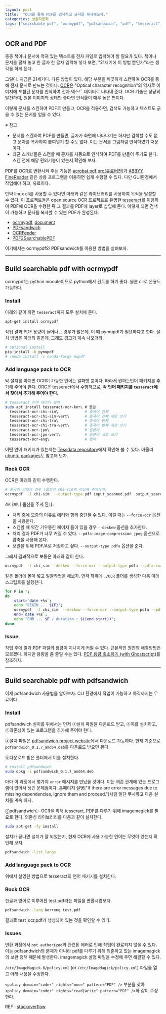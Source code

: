 ```yaml
---
layout: post
title:  "OCR을 통해 PDF를 검색하고 글자를 복사해오자."
categories: 생활자동화
tags: ["searchable pdf", "ocrmypdf", "pdfsandwich", "pdf", "tesseract", "imagemagick", "bash"]
---
```



## OCR and PDF

종종 책이나 문서에 적혀 있는 텍스트를 전자 파일로 입력해야 할 필요가 있다. 책이나 문서를 펼쳐 놓고 한 글자 한 글자 입력해 넣다 보면, "21세기에 이 방법 뿐인가"라는 생각을 하게 된다.

그렇다. 지금은 21세기다. 다른 방법이 있다. 해당 부분을 깨끗하게 스캔하여 OCR를 통해 전자 문서로 만드는 것이다. [OCR](https://en.wikipedia.org/wiki/Optical_character_recognition)은 "Optical character recognition"의 약자로 이미지에 포함된 문자를 인식하여 전자 텍스트 데이터로 나타내 준다. OCR 기술은 상당히 발전하여, 원본 이미지의 상태만 좋다면 인식률이 매우 높은 편이다.

이렇게 문서를 스캔하여  PDF로 만들고, OCR을 적용하면, 검색도 가능하고 텍스트도 긁을 수 있는 문서를 얻을 수 있다.


※ 참고

* 문서를 스캔하여 PDF를 만들면, 글자가 화면에 나타나기는 하지만 검색할 수도 없고 문자를 복사하여 붙여넣기 할 수도 없다. 이는 문서를 그림처럼 인식하였기 때문이다.
* 최근 스캐너들은 스캔할 때 문자를 자동으로 인식하여 PDF를 만들어 주기도 한다. 스캔 전에 해당 편의기능이 있는지 확인해 보자.

PDF를 OCR로 변환시켜 주는 기능은 [acrobat pdf pro(유료버전)](https://acrobat.adobe.com/sea/en/acrobat/acrobat-pro.html)과 [ABBYY FineReader](https://www.abbyy.com/en-us/finereader/) 같은 상용 프로그램을 이용하면 쉽게 수행할 수 있다. 다만 GUI환경에서 작업해야 하고, 유료이다.

만약 linux cli를 사용할 수 있다면 아래와 같은 라이브러리를 사용하여 목적을 달성할 수 있다. 이 프로젝트들은 open source OCR 프로젝트로 유명한 [tesseract](https://github.com/tesseract-ocr/tesseract)를 이용하여 PDF에 OCR을 수행한 뒤 그 결과를 PDF에 layer로 삽입해 준다. 이렇게 되면 검색이 가능하고 문자를 복사할 수 있는 PDF가 완성된다. 

* [ocrmypdf](https://pypi.org/project/ocrmypdf/), [document](https://ocrmypdf.readthedocs.io/en/latest/)
* [PDFsandwich](http://www.tobias-elze.de/pdfsandwich/)
* [OCRFeeder](https://wiki.gnome.org/action/show/Apps/OCRFeeder?action=show&redirect=OCRFeeder)
* [PDF2SearchablePDF](https://github.com/ElectricRCAircraftGuy/PDF2SearchablePDF)

여기에서는 ocrmypdf와 PDFsandwich를 이용한 방법을 살펴보자. 

***

## Build searchable pdf with ocrmypdf

ocrmypdf는 python module이므로 python에서 컨트롤 하기 좋다. 물론 cli로 운용도 가능하다. 

### Install

아래와 같이 하면 `tesseract`까지 모두 설치해 준다.

```bash
apt-get install ocrmypdf
```

작업 결과 PDF 용량이 늘어나는 경우가 많은데, 이 때 pymupdf가 필요하다고 한다. 설치 방법은 아래와 같은데, 그래도 경고가 계속 나오더라.

```bash
# optional install
pip install -U pymupdf
# conda install -c conda-forge mupdf
```

### Add language pack to OCR

막 설치를 마치면 OCR이 가능한 언어는 알파벳 뿐이다. 따라서 원하는언어 패키지를 추가해 주어야 한다. ORC은 tesseract에서 수행하므로, __각 언어 패키지를 `tesseract`에서 찾아서 추가해 주어야 한다.__

```bash
# tesseract 언어 데이터 설치
sudo apt install tesseract-ocr-kor\ # 한글
  tesseract-ocr-chi-sim\            # 중국어 간체
  tesseract-ocr-chi-sim-vert\       # 중국어 간체 세로 쓰기
  tesseract-ocr-chi-tra\            # 중국어 번체
  tesseract-ocr-chi-tra-vert\       # 중국어 번체 세로 쓰기
  tesseract-ocr-jpn\                # 일본어
  tesseract-ocr-jpn-vert\           # 일본어 세로 쓰기
  tesseract-ocr-eng\                # 영어
```

어떤 언어 패키지가 있는지는 [Tessdata repository](https://github.com/tesseract-ocr/tessdata)에서 확인해 볼 수 있다. 아울러 [ubuntu packages](https://packages.ubuntu.com/bionic/tesseract-ocr-all)도 참고해 보자.

### Rock OCR

OCR은 아래와 같이 수행한다. 

```bash
# 중국어 간체의 경우 (옵션이 chi-sim이 아님에 주의하라)
ocrmypdf  -l chi-sim  --output-type pdf input_scanned.pdf  output_searchable.pdf 
```

쓰다보니 옵션을 주게 된다. 

* 처리 중에 모종의 이유로 에러와 함께 중단될 수 있다. 이럴 때는 `--force-ocr` 옵션을 사용한다. 
* 스캔할 때 약간 기우뚱한 페이지 들이 있을 경우 `--deskew` 옵션을 추가한다. 
* 처리 결과 PDF가 너무 커질 수 있다. `--pdfa-image-compression jpeg` 옵션으로 압축을 사용해 본다. 
* 보관을 위해 PDF/A로 저장하고 싶다. `--output-type pdfa` 옵션을 준다. 

그래서 결과적으로 보통은 아래와 같이 한다. 

```bash
ocrmypdf  -l chi_sim --deskew --force-ocr --output-type pdfa --pdfa-image-compression jpeg  MY_INPUT.pdf OCR_OUTPUT.pdf 
```

같은 폴더에 몰아 넣고 일괄작업을 해보자. 먼저 하위에 `./OCR` 폴더를 생성한 다음 아래 스크립트를 실행한다.

```bash
for F in *; 
do 
	start=`date +%s`;
	echo "BEGIN ... ${F}"; 
	ocrmypdf  -l chi_sim  --deskew --force-ocr --output-type pdfa --pdfa-image-compression jpeg  "${F}"  "OCR/${F}"; 
	end=`date +%s`;
	echo "END ... $F / duration : $((end-start))";
done 
```

### Issue

작업 후에 결과 PDF 파일의 용량이 지나치게 커질 수 있다. 근본적인 원인의 해결방법은 모르겠다. 하지만 용량을 좀 줄일 수는 있다. [PDF 용량 축소하기 (with Ghostscript)]({{site.baseurl}}/2018/08/31/PDF-용량-축소하기)를 참조하자.

***


## Build searchable pdf with pdfsandwich

이제 pdfsandwich 사용법을 알아보자. CLI 환경에서 작업이 가능하고 아직까지는 무료이다.

### Install

pdfsandwich 설치를 위해서는 먼저 ⓐ설치 파일을 다운로드 받고, ⓑ이를 설치하고, ⓒ의존성이 있는 프로그램을 추가해 주어야 한다.

ⓐ설치 파일은 [pdfsandwich project website](http://sourceforge.net/projects/pdfsandwich/files/)에서 다운로드 가능하다. 현재 기준으로 `pdfsandwich_0.1.7_amd64.deb`를 다운로드 받으면 된다.

ⓑ다운로드 받은 폴더에서 이를 설치한다.

```bash
# install pdfsandwich
sudo dpkg -i pdfsandwich_0.1.7_amd64.deb  
```

아마 이 과정에서 몇가지 `error` 메시지를 만났을 것이다. 이는 의존 관계에 있는 프로그램이 없어서 생긴 문제점이다. 홈페이지 설명("If there are error messages due to missing dependencies, ignore them and proceed.")처럼 일단 무시하고 다음 설치를 계속 하자.

ⓒpdfsandwich는 OCR을 위해 tesseract, PDF를 다루기 위해 imagemagick를 필요로 한다. 의존성 라이브러리를 다음과 같이 설치한다.

```bash
sudo apt-get -fy install
```

설치가 끝나면 설치가 잘 되었는지, 현재 OCR에 사용 가능한 언어는 무엇이 있는지 확인해 보자.

```bash
pdfsandwich -list_langs
```

### Add language pack to OCR

위에서 설명한 방법으로 tesseract의 언어 패키지를 설치한다. 


### Rock OCR

한글과 영어로 이루어진 test.pdf라는 파일을 변환시켭보자.

```bash
pdfsandwich -lang kor+eng test.pdf
```

결과로 test_ocr.pdf가 생성되어 있는 것을 확인할 수 있다.


### Issues

변환 과정에서 `not authorized`와 관련된 에러로 인해 작업이 완료되지 않을 수 있다. 이는 pdfsandwich의 문제가 아니라 pdf를 다루기 위해 의존하고 있는 imagemagick의 보완 정책 때문에 발생한다.  imagemagick 설정 파일을 수정해 주면 해결할 수 있다.

`/etc/ImageMagick-6/policy.xml` (or `/etc/ImageMagick/policy.xml`) 파일을 열고 아래 내용을 수정한다.

`<policy domain="coder" rights="none" pattern="PDF" />` 부분을 찾아 `<policy domain="coder" rights="read|write" pattern="PDF" />`와 같이 수정한다.

REF : [stackoverflow](https://stackoverflow.com/questions/42928765/convertnot-authorized-aaaa-error-constitute-c-readimage-453)
